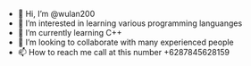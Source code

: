 - 👋 Hi, I’m @wulan200
- 👀 I’m interested in learning various programming languanges
- 🌱 I’m currently learning C++
- 💞️ I’m looking to collaborate with many experienced people
- 📫 How to reach me call at this number +6287845628159

<!---
wulan200/wulan200 is a ✨ special ✨ repository because its `README.md` (this file) appears on your GitHub profile.
You can click the Preview link to take a look at your changes.
--->

